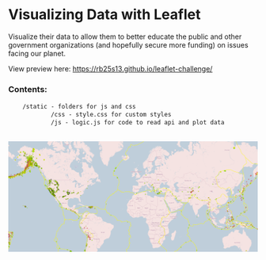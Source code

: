 # Visualizing Data with Leaflet

Visualize their data to allow them to better educate the public and other government organizations (and hopefully secure more funding) on issues facing our planet.

View preview here: <a href='https://rb25s13.github.io/leaflet-challenge/'>https://rb25s13.github.io/leaflet-challenge/</a><br />

### Contents:

        /static - folders for js and css
                /css - style.css for custom styles
                /js - logic.js for code to read api and plot data

<br />

<img src="screenshot.png" />